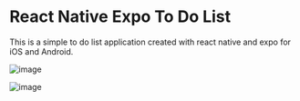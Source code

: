 # React Native Expo To Do List

This is a simple to do list application created with react native and expo for iOS and Android.

![image](https://github.com/user-attachments/assets/b81039e0-087d-40fa-88ae-9ae45cfbc49f)

![image](https://github.com/user-attachments/assets/69b8d52d-d855-48cc-8865-3f80e01ed60f)
